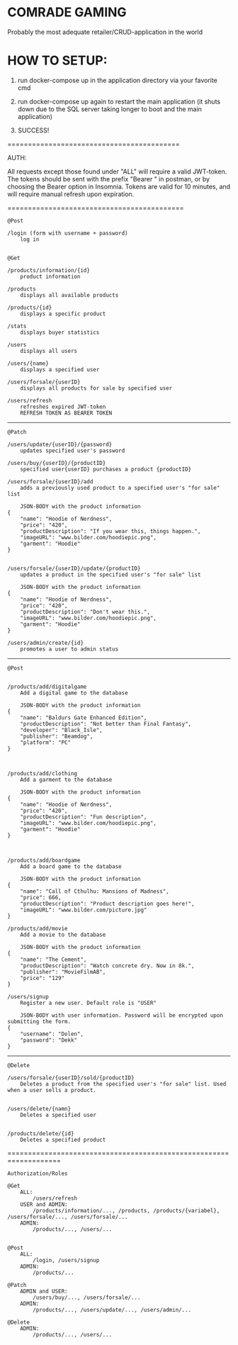 # COMRADE GAMING
Probably the most adequate retailer/CRUD-application in the world


# HOW TO SETUP:

 1. run docker-compose up in the application directory via your favorite cmd

 2. run docker-compose up again to restart the main application (it shuts down due to the SQL server taking longer to boot and the main application)

 3. SUCCESS!


==========================================

AUTH:

All requests except those found under "ALL" will require a valid JWT-token. The tokens should be sent with the prefix "Bearer " in postman, or by choosing the Bearer option in Insomnia. Tokens are valid for 10 minutes, and will require manual refresh upon expiration.


===========================================
```
@Post

/login (form with username + password) 
	log in
	
```
```
@Get

/products/information/{id}
	product information

/products
	displays all available products

/products/{id}
	displays a specific product

/stats
	displays buyer statistics

/users
	displays all users

/users/{name}
	displays a specified user

/users/forsale/{userID}
	displays all products for sale by specified user

/users/refresh
	refreshes expired JWT-token
	REFRESH TOKEN AS BEARER TOKEN
```
-----------------------------------------------------
```
@Patch

/users/update/{userID}/{password}
	updates specified user's password

/users/buy/{userID}/{productID}
	specified user{userID} purchases a product {productID} 

/users/forsale/{userID}/add
	adds a previously used product to a specified user's "for sale" list
	
	JSON-BODY with the product information
{
	"name": "Hoodie of Nerdness",
	"price": "420",
	"productDescription": "If you wear this, things happen.",
	"imageURL": "www.bilder.com/hoodiepic.png",
	"garment": "Hoodie"
}


/users/forsale/{userID}/update/{productID}
	updates a product in the specified user's "for sale" list
	
	JSON-BODY with the product information
{
	"name": "Hoodie of Nerdness",
	"price": "420",
	"productDescription": "Don't wear this.",
	"imageURL": "www.bilder.com/hoodiepic.png",
	"garment": "Hoodie"
}

/users/admin/create/{id}
	promotes a user to admin status
```
--------------------------------------------------------
```
@Post


/products/add/digitalgame
	Add a digital game to the database
	
	JSON-BODY with the product information
{
	"name": "Baldurs Gate Enhanced Edition",
	"productDescription": "Not better than Final Fantasy",
	"developer": "Black_Isle",
	"publisher": "Beamdog",
	"platform": "PC"
}



/products/add/clothing
	Add a garment to the database
	
	JSON-BODY with the product information
{
	"name": "Hoodie of Nerdness",
	"price": "420",
	"productDescription": "Fun description",
	"imageURL": "www.bilder.com/hoodiepic.png",
	"garment": "Hoodie"
}



/products/add/boardgame
	Add a board game to the database
	
	JSON-BODY with the product information
{
	"name": "Call of Cthulhu: Mansions of Madness",
	"price": 666,
	"productDescription": "Product description goes here!",
	"imageURL": "www.bilder.com/picture.jpg"
}

/products/add/movie
	Add a movie to the database
	
	JSON-BODY with the product information
{
	"name": "The Cement",
	"productDescription": "Watch concrete dry. Now in 8k.",
	"publisher": "MovieFilmAB",
	"price": "129"
}

/users/signup
	Register a new user. Default role is "USER"
	
	JSON-BODY with user information. Password will be encrypted upon submitting the form.
{ 
	"username": "Dolen",
	"password": "Dekk"
}

```
------------------------------------------------------
```
@Delete

/users/forsale/{userID}/sold/{productID}
	Deletes a product from the specified user's "for sale" list. Used when a user sells a product.


/users/delete/{namn}
	Deletes a specified user


/products/delete/{id}
	Deletes a specified product

```
===================================================================
```
Authorization/Roles

@Get
	ALL:
		/users/refresh
	USER and ADMIN:
		/products/information/..., /products, /products/{variabel}, /users/forsale/..., /users/forsale/...
	ADMIN:
		/products/..., /users/...
	

@Post
	ALL:
		/login, /users/signup
	ADMIN:
		/products/...

@Patch
	ADMIN and USER:
		/users/buy/..., /users/forsale/...
	ADMIN:
		/products/..., /users/update/..., /users/admin/...

@Delete
	ADMIN:
		/products/..., /users/...
```


